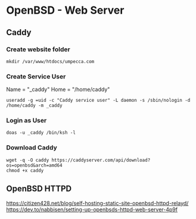 # OpenBSD - Web Server

## Caddy

### Create website folder

```
mkdir /var/www/htdocs/umpecca.com
```

### Create Service User

Name = "_caddy" Home = "/home/caddy"
```
useradd -g =uid -c "Caddy service user" -L daemon -s /sbin/nologin -d /home/caddy -m _caddy
```

### Login as User

```
doas -u _caddy /bin/ksh -l
```

### Download Caddy

```
wget -q -O caddy https://caddyserver.com/api/download?os=openbsd&arch=amd64
chmod +x caddy
```

## OpenBSD HTTPD
https://citizen428.net/blog/self-hosting-static-site-openbsd-httpd-relayd/
https://dev.to/nabbisen/setting-up-openbsds-httpd-web-server-4p9f
